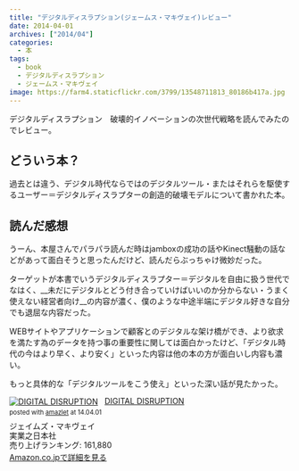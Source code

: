 ```yaml
---
title: "デジタルディスラプション(ジェームス・マキヴェイ)レビュー"
date: 2014-04-01
archives: ["2014/04"]
categories:
  - 本
tags:
  - book
  - デジタルディスラプション
  - ジェームス・マキヴェイ
image: https://farm4.staticflickr.com/3799/13548711813_80186b417a.jpg
---
```

デジタルディスラプション　破壊的イノベーションの次世代戦略を読んでみたのでレビュー。

<!--more-->

## どういう本？

過去とは違う、デジタル時代ならではのデジタルツール・またはそれらを駆使するユーザー＝デジタルディスラプターの創造的破壊モデルについて書かれた本。

## 読んだ感想

うーん、本屋さんでパラパラ読んだ時はjamboxの成功の話やKinect騒動の話などがあって面白そうと思ったんだけど、読んだらぶっちゃけ微妙だった。

ターゲットが本書でいうデジタルディスラプター＝デジタルを自由に扱う世代でなはく、__未だにデジタルとどう付き合っていけばいいのか分からない・うまく使えない経営者向け__の内容が濃く、僕のような中途半端にデジタル好きな自分でも退屈な内容だった。

WEBサイトやアプリケーションで顧客とのデジタルな架け橋ができ、より欲求を満たす為のデータを持つ事の重要性に関しては面白かったけど、「デジタル時代の今はより早く、より安く」といった内容は他の本の方が面白いし内容も濃い。

もっと具体的な「デジタルツールをこう使え」といった深い話が見たかった。

<div class="amazlet-box" style="margin-bottom:0px;"><div class="amazlet-image" style="float:left;margin:0px 12px 1px 0px;"><a href="//www.amazon.co.jp/exec/obidos/ASIN/4408110191/t4traw-22/ref=nosim/" name="amazletlink" target="_blank"><img src="//ecx.images-amazon.com/images/I/51umUlKxf2L._SL160_.jpg" alt="DIGITAL DISRUPTION" style="border: none;" /></a></div><div class="amazlet-info" style="line-height:120%; margin-bottom: 10px"><div class="amazlet-name" style="margin-bottom:10px;line-height:120%"><a href="//www.amazon.co.jp/exec/obidos/ASIN/4408110191/t4traw-22/ref=nosim/" name="amazletlink" target="_blank">DIGITAL DISRUPTION</a><div class="amazlet-powered-date" style="font-size:80%;margin-top:5px;line-height:120%">posted with <a href="//www.amazlet.com/" title="amazlet" target="_blank">amazlet</a> at 14.04.01</div></div><div class="amazlet-detail">ジェイムズ・マキヴェイ <br />実業之日本社 <br />売り上げランキング: 161,880<br /></div><div class="amazlet-sub-info" style="float: left;"><div class="amazlet-link" style="margin-top: 5px"><a href="//www.amazon.co.jp/exec/obidos/ASIN/4408110191/t4traw-22/ref=nosim/" name="amazletlink" target="_blank">Amazon.co.jpで詳細を見る</a></div></div></div><div class="amazlet-footer" style="clear: left"></div></div>
